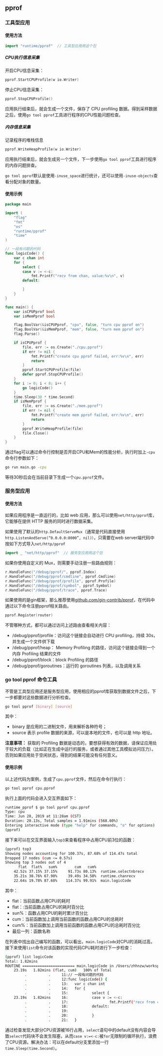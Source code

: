 ## pprof

### 工具型应用

#### 使用方法

```go
import "runtime/pprof"  // 工具型应用用这个包
```

##### CPU执行信息采集

开启CPU信息采集：

```go
pprof.StartCPUProfile(w io.Writer)
```

停止CPU信息采集：

```go
pprof.StopCPUProfile()
```

应用执行结束后，就会生成一个文件，保存了 CPU profiling 数据。得到采样数据之后，使用`go tool pprof`工具进行程序的CPU性能问题检查。

##### 内存信息采集

记录程序的堆栈信息

```go
pprof.WriteHeapProfile(w io.Writer)
```

应用执行结束后，就会生成另一个文件，下一步使用`go tool pprof`工具进行程序的内存问题排查。

`go tool pprof`默认是使用`-inuse_space`进行统计，还可以使用`-inuse-objects`查看分配对象的数量。

#### 使用示例

```go
package main

import (
	"flag"
	"fmt"
	"os"
	"runtime/pprof"
	"time"
)

// 一段有问题的代码
func logicCode() {
	var c chan int
	for {
		select {
		case v := <-c:
			fmt.Printf("recv from chan, value:%v\n", v)
		default:

		}
	}
}

func main() {
	var isCPUPprof bool
	var isMemPprof bool

	flag.BoolVar(&isCPUPprof, "cpu", false, "turn cpu pprof on")
	flag.BoolVar(&isMemPprof, "mem", false, "turn mem pprof on")
	flag.Parse()

	if isCPUPprof {
		file, err := os.Create("./cpu.pprof")
		if err != nil {
			fmt.Printf("create cpu pprof failed, err:%v\n", err)
			return
		}
		pprof.StartCPUProfile(file)
		defer pprof.StopCPUProfile()
	}
	for i := 0; i < 8; i++ {
		go logicCode()
	}
	time.Sleep(30 * time.Second)
	if isMemPprof {
		file, err := os.Create("./mem.pprof")
		if err != nil {
			fmt.Printf("create mem pprof failed, err:%v\n", err)
			return
		}
		pprof.WriteHeapProfile(file)
		file.Close()
	}
}
```

通过flag可以通过命令行控制是否开启CPU和Mem的性能分析，执行时加上`-cpu`命令行参数如下：

```bash
go run main.go -cpu
```

等待30秒后会在当前目录下生成一个`cpu.pprof`文件。

### 服务型应用

#### 使用方法

如果应用程序是一直运行的，比如 web 应用，那么可以使用`net/http/pprof`库，它能够在提供 HTTP 服务的同时进行数据采集。

如果使用了默认的`http.DefaultServeMux`（通常是代码直接使用`http.ListenAndServe(“0.0.0.0:8000”, nil)）`，只需要在web server端代码中按如下方式导入`net/http/pprof`

```go
import _ "net/http/pprof"  // 服务型应用用这个包
```

如果你使用自定义的 Mux，则需要手动注册一些路由规则：

```go
r.HandleFunc("/debug/pprof/", pprof.Index)
r.HandleFunc("/debug/pprof/cmdline", pprof.Cmdline)
r.HandleFunc("/debug/pprof/profile", pprof.Profile)
r.HandleFunc("/debug/pprof/symbol", pprof.Symbol)
r.HandleFunc("/debug/pprof/trace", pprof.Trace)
```

如果使用的是gin框架，那么推荐使用[github.com/gin-contrib/pprof](https://github.com/gin-contrib/pprof)，在代码中通过以下命令注册pprof相关路由。

```go
pprof.Register(router)
```

不管哪种方式，都可以通过访问上述路由查看相关内容：

- /debug/pprof/profile：访问这个链接会自动进行 CPU profiling，持续 30s，并生成一个文件供下载
- /debug/pprof/heap： Memory Profiling 的路径，访问这个链接会得到一个内存 Profiling 结果的文件
- /debug/pprof/block：block Profiling 的路径
- /debug/pprof/goroutines：运行的 goroutines 列表，以及调用关系

### go tool pprof 命令工具

不管是工具型应用还是服务型应用，使用相应的pprof库获取到数据文件之后，下一步都要对这些数据进行分析检查。

```bash
go tool pprof [binary] [source]
```

其中：

- binary 是应用的二进制文件，用来解析各种符号；
- source 表示 profile 数据的来源，可以是本地的文件，也可以是 http 地址。

**注意事项：** 获取的 Profiling 数据是动态的，要想获得有效的数据，请保证应用处于较大的负载（比如正在生成中运行的服务，或者通过其他工具模拟访问压力）。否则如果应用处于空闲状态，得到的结果可能没有任何意义。

#### 使用示例

以上述代码为案例，生成了`cpu.pprof`文件，然后在命令行执行：

```bash
go tool pprof cpu.pprof
```

执行上面的代码会进入交互界面如下：

```bash
runtime_pprof $ go tool pprof cpu.pprof
Type: cpu
Time: Jun 28, 2019 at 11:28am (CST)
Duration: 20.13s, Total samples = 1.91mins (568.60%)
Entering interactive mode (type "help" for commands, "o" for options)
(pprof)  
```

接下来可以在交互界面输入`top3`来查看程序中占用CPU前3位的函数：

```bash
(pprof) top3
Showing nodes accounting for 100.37s, 87.68% of 114.47s total
Dropped 17 nodes (cum <= 0.57s)
Showing top 3 nodes out of 4
      flat  flat%   sum%        cum   cum%
    42.52s 37.15% 37.15%     91.73s 80.13%  runtime.selectnbrecv
    35.21s 30.76% 67.90%     39.49s 34.50%  runtime.chanrecv
    22.64s 19.78% 87.68%    114.37s 99.91%  main.logicCode
```

其中：

- flat：当前函数占用CPU的耗时
- flat：:当前函数占用CPU的耗时百分比
- sun%：函数占用CPU的耗时累计百分比
- cum：当前函数加上调用当前函数的函数占用CPU的总耗时
- cum%：当前函数加上调用当前函数的函数占用CPU的总耗时百分比
- 最后一列：函数名称

在列表中找出自己编写的函数，可以看出，`main.logicCode`对CPU的消耗过高，接下来使用`list`命令对该函数的实现代码CPU耗时进行下一步检查：

```bash
(pprof) list logicCode
Total: 1.82mins
ROUTINE ======================== main.logicCode in /Users/zhhnzw/workspace/mygithub/chat/t.go
    23.19s   1.82mins (flat, cum)   100% of Total
         .          .     11:// 一段有问题的代码
         .          .     12:func logicCode() {
         .          .     13:   var c chan int
         .          .     14:   for {
         .          .     15:           select {
    23.19s   1.82mins     16:           case v := <-c:
         .          .     17:                   fmt.Printf("recv from chan, value:%v\n", v)
         .          .     18:           default:
         .          .     19:
         .          .     20:           }
         .          .     21:   }
```

通过检查发现大部分CPU资源被16行占用，`select`语句中的default没有内容会导致`select`代码块不会发生阻塞，从而`case v:=<-c:`被`for`无限制的循环执行，浪费了CPU资源。解决办法：可以在default分支里添加一行`time.Sleep(time.Second)`。